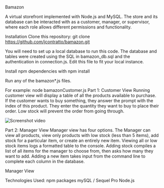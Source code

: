 Bamazon 

A virtual storefront implemented with Node.js and MySQL. The store and its database can be interacted with as a customer, manager, or supervisor, where each role allows different permissions and functionality.

Installation
Clone this repository: git clone https://github.com/jcontratto/bamazon.git

You will need to set up a local database to run this code. The database and tables were created using the SQL in bamazon_db.sql and the authentication in connection.js. Edit this file to fit your local instance.

Install npm dependencies with npm install

Run any of the bamazon*.js files.

For example: node bamazonCustomer.js
Part 1: Customer View
Running customer view will display a table of all the products available to purchase. If the customer wants to buy something, they answer the prompt with the index of this product. They enter the quantity they want to buy to place their order. Low stock will prevent the order from going through.

![Screenshot video](https://github.com/jcontratto/bamazonCustomer.gif)

Part 2: Manager View
Manager view has four options. The Manager can view all products, view only products with low stock (less than 5 items), add stock for a particular item, or create an entirely new item. Viewing all or low stock items logs a formatted table to the console. Adding stock compiles a list of all items for the manager to choose from, then asks how many they want to add. Adding a new item takes input from the command line to complete each column in the database.

Manager View

Technologies Used:
npm packages
mySQL / Sequel Pro
Node.js

